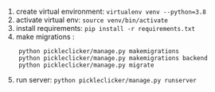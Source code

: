 1.  create virtual environment: `virtualenv venv --python=3.8`
2. activate virtual env: `source venv/bin/activate`
3. install requirements: `pip install -r requirements.txt`
4. make migrations :
```
    python pickleclicker/manage.py makemigrations
    python pickleclicker/manage.py makemigrations backend
    python pickleclicker/manage.py migrate
```
5. run server: `python pickleclicker/manage.py runserver`